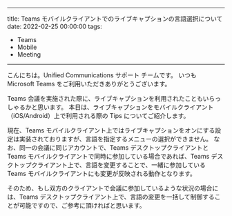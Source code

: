 ---------------------------
title: Teams モバイルクライアントでのライブキャプションの言語選択について
date: 2022-02-25 00:00:00
tags:
  - Teams
  - Mobile
  - Meeting
---------------------------

こんにちは。Unified Communications サポート チームです。
いつも Microsoft Teams をご利用いただきありがとうございます。

Teams 会議を実施された際に、ライブキャプションを利用されたこともいらっしゃるかと思います。
本日は、ライブキャプションをモバイルクライアント（iOS/Android）上で利用される際の Tips についてご紹介します。

現在、Teams モバイルクライアント上ではライブキャプションをオンにする設定は実装されておりますが、言語を指定するメニューの選択ができません。
なお、同一の会議に同じアカウントで、Teams デスクトップクライアントと Teams モバイルクライアントで同時に参加している場合であれば、Teams デスクトップクライアント上で、言語を変更することで、一緒に参加している Teams モバイルクライアントにも変更が反映される動作となります。

そのため、もし双方のクライアントで会議に参加しているような状況の場合には、Teams デスクトップクライアント上で、言語の変更を一括して制御することが可能ですので、ご参考に頂ければと思います。